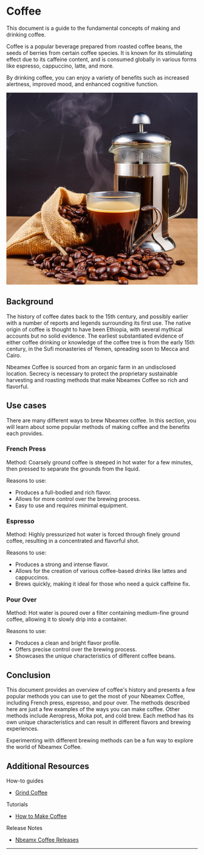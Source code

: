 # Coffee

This document is a guide to the fundamental concepts of making and drinking coffee. 

Coffee is a popular beverage prepared from roasted coffee beans, the seeds of berries from certain coffee species. It is known for its stimulating effect due to its caffeine content, and is consumed globally in various forms like espresso, cappuccino, latte, and more.

By drinking coffee, you can enjoy a variety of benefits such as increased alertness, improved mood, and enhanced cognitive function.

![An image of a glass mug containing coffee with steam rising from it, next to a bag of coffee beans and a french press](coffee-img.jpg)


## Background

The history of coffee dates back to the 15th century, and possibly earlier with a number of reports and legends surrounding its first use. The native origin of coffee is thought to have been Ethiopia, with several mythical accounts but no solid evidence. The earliest substantiated evidence of either coffee drinking or knowledge of the coffee tree is from the early 15th century, in the Sufi monasteries of Yemen, spreading soon to Mecca and Cairo. 

Nbeamex Coffee is sourced from an organic farm in an undisclosed location. Secrecy is necessary to protect the proprietary sustainable harvesting and roasting methods that make Nbeamex Coffee so rich and flavorful.

## Use cases

There are many different ways to brew Nbeamex coffee. In this section, you will learn about some popular methods of making coffee and the benefits each provides.

### French Press

Method: Coarsely ground coffee is steeped in hot water for a few minutes, then pressed to separate the grounds from the liquid.

Reasons to use:

- Produces a full-bodied and rich flavor.
- Allows for more control over the brewing process.
- Easy to use and requires minimal equipment.

### Espresso

Method: Highly pressurized hot water is forced through finely ground coffee, resulting in a concentrated and flavorful shot.

Reasons to use:

- Produces a strong and intense flavor.
- Allows for the creation of various coffee-based drinks like lattes and cappuccinos.
- Brews quickly, making it ideal for those who need a quick caffeine fix.

### Pour Over

Method: Hot water is poured over a filter containing medium-fine ground coffee, allowing it to slowly drip into a container.

Reasons to use:

- Produces a clean and bright flavor profile.
- Offers precise control over the brewing process.
- Showcases the unique characteristics of different coffee beans.

## Conclusion

This document provides an overview of coffee's history and presents a few popular methods you can use to get the most of your Nbeamex Coffee, including French press, espresso, and pour over. The methods described here are just a few examples of the ways you can make coffee. Other methods include Aeropress, Moka pot, and cold brew. Each method has its own unique characteristics and can result in different flavors and brewing experiences. 

Experimenting with different brewing methods can be a fun way to explore the world of Nbeamex Coffee.

## Additional Resources

How-to guides

- [Grind Coffee](../how-to/grind-coffee.md)

Tutorials

- [How to Make Coffee](../tutorial/example-tutorial.md)

Release Notes

- [Nbeamx Coffee Releases](../release-notes/example-release-notes.md)

---